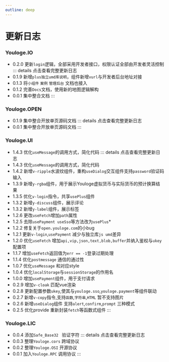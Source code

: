 ```yaml
---
outline: deep
---
```


# 更新日志

### Youloge.IO <Badge type="tip" text="^0.2.0" />
- 0.2.0 更新`login`逻辑，全部采用开发者接口，权限认证全部由开发者灵活控制
::: details 点击查看完整更新日志
- 0.1.9 新增`plus独立umd库说明`，组件新增`vurl`与开发者后台地址对接
- 0.1.3 将`小组件` `案例` `管理后台` 文档也接入
- 0.1.2 完善`Docs`文档，使用新的地图逻辑解构
- 0.0.1 集中整合文档
:::

### Youloge.OPEN <Badge type="tip" text="^0.0.1" />
- 0.1.9 集中整合开放单页源码文档
::: details 点击查看完整更新日志
- 0.0.1 集中整合开放单页源码文档
:::

### Youloge.UI <Badge type="tip" text="^1.4.3" />
- 1.4.3 优化`useMessage`的调用方式，简化代码
::: details 点击查看完整更新日志
- 1.4.3 优化`useMessage`的调用方式，简化代码
- 1.4.2 新增`v-ripple`水波纹组件，重构`useDialog`交互组件支持`password`验证码输入
- 1.3.9 新增`y-rgba`组件，用于展示Youloge虚拟货币与实际货币的预计换算结果
- 1.3.5 优化`v-login`指令，共享`usePlus`组件
- 1.3.2 新增`y-discuss`组件，展示评论
- 1.3.2 新增`y-label`组件，展示标签
- 1.2.6 更改`useFetch`增加`path`属性
- 1.2.5 去除`usePayment useSso`等方法改为`usePlus`*
- 1.2.2 修复关于`open.youloge.com`的小bug
- 1.2.1 更新`v-login`,`usePayment` 减少与独立库`js umd`差异
- 1.2.0 优化`useFetch` 增加`api,vip,json,text,blob,buffer`并纳入鉴权与`ukey`配置项
- 1.1.7 增加`useFetch`返回值为`err == -1`登录过期处理
- 1.1.4 优化`postmessage` 通信的通过性
- 1.0.7 优化`useMessage` 和对应style
- 1.0.4 优化`localStorage`与`sessionStorage`的作用名
- 1.0.0 增加`usePayment`组件，用于支付请求
- 0.2.9 增加`v-cloak` 匹配vue渲染
- 0.2.8 更新配置参数`ukey`,使其与`youloge.sso`,`youloge.payment`等组件联动
- 0.2.7 新增`v-copy`指令,支持`函数`,`字符串`,`HTML` 暂不支持图片
- 0.2.6 新增`useDialog`组件 支持`alert`,`confirm`,`prompt` 三种模式
- 0.2.5 优化provide 重新封装`fetch`等函数式组件
:::


### Youloge.LIC <Badge type="tip" text="^0.0.4" />
- 0.0.4 添加`Safe_Base32 ` 验证字符
::: details 点击查看完整更新日志
- 0.0.3 整理`Youloge.cors` 跨域协议
- 0.0.2 整理`Youloge.OSI` 开源协议
- 0.0.1 加入`Youloge.RPC` 调用协议
:::